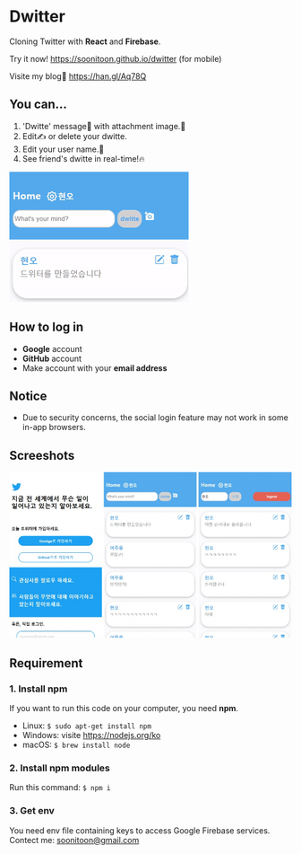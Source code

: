 # Dwitter

Cloning Twitter with **React** and **Firebase**.

Try it now! https://soonitoon.github.io/dwitter (for mobile)

Visite my blog📰 https://han.gl/Aq78Q

## You can...

1. 'Dwitte' message💬 with attachment image.📸
2. Edit✍️ or delete your dwitte.
3. Edit your user name.💁
4. See friend's dwitte in real-time!🔥

![](README_IMG/dwitte_image.gif)

## How to log in

- **Google** account
- **GitHub** account
- Make account with your **email address**

## Notice

- Due to security concerns, the social login feature may not work in some in-app browsers.

## Screeshots

![](./README_IMG/main_image.jpg)

## Requirement

### 1. Install npm

If you want to run this code on your computer, you need **npm**.

- Linux: `$ sudo apt-get install npm`
- Windows: visite https://nodejs.org/ko
- macOS: `$ brew install node`

### 2. Install npm modules

Run this command: `$ npm i`

### 3. Get env

You need env file containing keys to access Google Firebase services. Contect me: soonitoon@gmail.com
